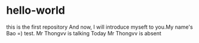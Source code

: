 # hello-world
this is the first repository
And now, I will introduce myseft to you.My name's Bao =)
test. Mr Thongvv is talking
Today Mr Thongvv is absent

